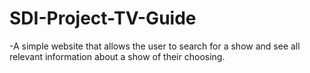 # SDI-Project-TV-Guide

-A simple website that allows the user to search for a show and see all relevant information about a show of their choosing.

